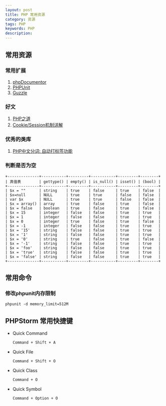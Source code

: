```yaml
---
layout: post
title: PHP 常用资源
category: 资源
tags: PHP
keywords: PHP
description: 
---
```


## 常用资源

### 常用扩展

1. [phpDocumentor](http://www.phpdoc.org)
2. [PHPUnit](https://phpunit.de)
3. [Guzzle](https://github.com/guzzle/guzzle)

### 好文
1. [PHP之道](http://wulijun.github.io/php-the-right-way/)
2. [Cookie/Session机制详解](http://blog.csdn.net/fangaoxin/article/details/6952954)

### 优秀的类库
1. [PHP中文分词: 自动打标签功能](http://jingwentian.com/t-145)

### 判断是否为空
```
+--------------+-----------+---------+-----------+---------+--------+
| 真值表        | gettype() | empty() | is_null() | isset() | (bool) |
+--------------+-----------+---------+-----------+---------+--------+
| $x = ""      | string    | true    | false     | true    | false  |
| $x=null      | NULL      | true    | true      | false   | false  |
| var $x       | NULL      | true    | true      | false   | false  |
| $x = array() | array     | true    | false     | true    | false  |
| $x = false   | boolean   | true    | false     | true    | false  |
| $x = 15      | integer   | false   | false     | true    | true   |
| $x = 1       | integer   | false   | false     | true    | true   |
| $x = 0       | integer   | true    | false     | true    | false  |
| $x = -1      | integer   | false   | false     | true    | true   |
| $x = '15'    | string    | false   | false     | true    | true   |
| $x = '1'     | string    | false   | false     | true    | true   |
| $x = '0'     | string    | true    | false     | true    | false  |
| $x = '-1'    | string    | false   | false     | true    | true   |
| $x = 'foo'   | string    | false   | false     | true    | true   |
| $x = 'true'  | string    | false   | false     | true    | true   |
| $x = 'false' | string    | false   | false     | true    | true   |
+--------------+-----------+---------+-----------+---------+--------+
```

## 常用命令

### 修改phpunit内存限制    

    phpunit -d memory_limit=512M


## PHPStorm 常用快捷键

- Quick Command

    `Command + Shift + A`

- Quick File

    `Command + Shift + O`

- Quick Class

    `Command + O`

- Quick Symbol

    `Command + Option + O`